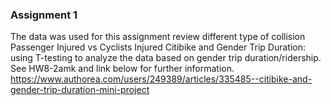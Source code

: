 ### Assignment 1 
The data was used for this assignment review different type of collision Passenger Injured vs Cyclists Injured
Citibike and Gender Trip Duration: using T-testing to analyze the data based on gender trip duration/ridership. See HW8-2amk and link below for further information. 
https://www.authorea.com/users/249389/articles/335485--citibike-and-gender-trip-duration-mini-project
